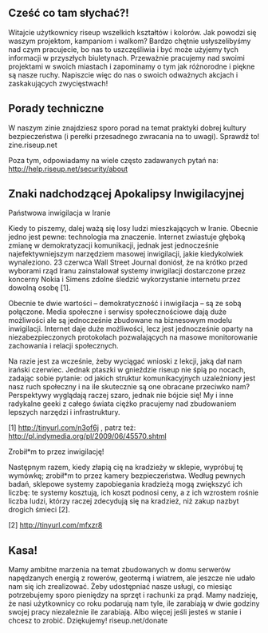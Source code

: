 ## Cześć co tam słychać?!

Witajcie użytkownicy riseup wszelkich kształtów i kolorów. Jak powodzi
się waszym projektom, kampaniom i walkom? Bardzo chętnie usłyszelibyśmy
nad czym pracujecie, bo nas to uszczęśliwia i być może użyjemy tych
informacji w przyszłych biuletynach. Przeważnie pracujemy nad swoimi
projektami w swoich miastach i zapominamy o tym jak różnorodne i piękne
są nasze ruchy. Napiszcie więc do nas o swoich odważnych akcjach i
zaskakujących zwycięstwach!


## Porady techniczne

W naszym zinie znajdziesz sporo porad na temat praktyki dobrej kultury
bezpieczeństwa (i perełki przesadnego zwracania na to uwagi). Sprawdź
to! zine.riseup.net

Poza tym, odpowiadamy na wiele często zadawanych pytań na:
http://help.riseup.net/security/about


## Znaki nadchodzącej Apokalipsy Inwigilacyjnej

Państwowa inwigilacja w Iranie

Kiedy to piszemy, dalej ważą się losy ludzi mieszkających w Iranie.
Obecnie jedno jest pewne: technologia ma znaczenie. Internet zwiastuje
głęboką zmianę w demokratyzacji komunikacji, jednak jest jednocześnie
najefektywniejszym narzędziem masowej inwigilacji, jakie kiedykolwiek
wynaleziono. 23 czerwca Wall Street Journal doniósł, że na krótko przed
wyborami rząd Iranu zainstalował systemy inwigilacji dostarczone przez
koncerny Nokia i Simens zdolne śledzić wykorzystanie internetu przez
dowolną osobę [1].

Obecnie te dwie wartości – demokratyczność i inwigilacja – są ze sobą
połączone. Media społeczne i serwisy społecznościowe dają duże
możliwości ale są jednocześnie zbudowane na biznesowym modelu
inwigilacji. Internet daje duże możliwości, lecz jest jednocześnie
oparty na niezabezpieczonych protokołach pozwalających na masowe
monitorowanie zachowania i relacji społecznych.

Na razie jest za wcześnie, żeby wyciągać wnioski z lekcji, jaką dał nam
irański czerwiec. Jednak ptaszki w gnieździe riseup nie śpią po nocach,
zadając sobie pytanie: od jakich struktur komunikacyjnych uzależniony
jest nasz ruch społeczny i na ile skutecznie są one obracane przeciwko
nam? Perspektywy wyglądają raczej szaro, jednak nie bójcie się! My i
inne radykalne geeki z całego świata ciężko pracujemy nad zbudowaniem
lepszych narzędzi i infrastruktury.

[1] http://tinyurl.com/n3of6j , patrz też:
http://pl.indymedia.org/pl/2009/06/45570.shtml


Zrobił*m to przez inwigilację!

Następnym razem, kiedy złapią cię na kradzieży w sklepie, wypróbuj tę
wymówkę; zrobił*m to przez kamery bezpieczeństwa. Według pewnych badań,
sklepowe systemy zapobiegania kradzieżą mogą zwiększyć ich liczbę: te
systemy kosztują, ich koszt podnosi ceny, a z ich wzrostem rośnie liczba
ludzi, którzy raczej zdecydują się na kradzież, niż zakup nazbyt drogich
śmieci [2].

[2] http://tinyurl.com/mfxzr8


## Kasa!

Mamy ambitne marzenia na temat zbudowanych w domu serwerów napędzanych
energią z rowerów, geotermą i wiatrem, ale jeszcze nie udało nam się ich
zrealizować. Żeby udostępniać nasze usługi, co miesiąc potrzebujemy
sporo pieniędzy na sprzęt i rachunki za prąd. Mamy nadzieję, że nasi
użytkownicy co roku podarują nam tyle, ile zarabiają w dwie godziny
swojej pracy niezależnie ile zarabiają. Albo więcej jeśli jesteś w
stanie i chcesz to zrobić. Dziękujemy!
riseup.net/donate
